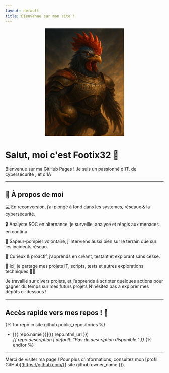 ```yaml
---
layout: default
title: Bienvenue sur mon site !
---
```


<div style="text-align: center;">
    <img src="Files/Footix.png" alt="Footix32" style="width: 50%; max-width: 600px;">
</div>


# Salut, moi c'est Footix32 👋

Bienvenue sur ma GitHub Pages ! Je suis un passionné d'IT, de cybersécurité , et d'IA   


---

## 🌟 À propos de moi

💻 En reconversion, j’ai plongé à fond dans les systèmes, réseaux & la cybersécurité.

🔒 Analyste SOC en alternance, je surveille, analyse et réagis aux menaces en continu.

🚒 Sapeur-pompier volontaire, j’interviens aussi bien sur le terrain que sur les incidents réseau.

🧠 Curieux & proactif, j’apprends en créant, testant et explorant sans cesse.


📂 Ici, je partage mes projets IT, scripts, tests et autres explorations techniques 👨‍💻

Je travaille sur divers projets, et j'apprends à scripter quelques actions pour gagner du temps sur mes futurs projets
N'hésitez pas à explorer mes dépôts ci-dessous !

---

## Accès rapide vers mes repos ! 🐥

{% for repo in site.github.public_repositories %}
- [{{ repo.name }}]({{ repo.html_url }})  
  *{{ repo.description | default: "Pas de description disponible." }}*
{% endfor %}

---

Merci de visiter ma page ! Pour plus d'informations, consultez mon [profil GitHub](https://github.com/{{ site.github.owner_name }}).
